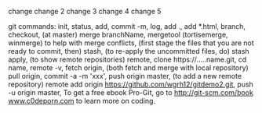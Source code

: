 change 
change 2 
change 3
change 4
change 5

git commands: init, status, add, commit -m, log, add ., add *.html, branch, checkout, (at master) merge branchName, 
mergetool (tortisemerge, winmerge) to help with merge conflicts, (first stage the files that you are not ready to commit, then)
stash, (to re-apply the uncommitted files, do) stash apply, (to show remote repositories) remote, clone https://.....name.git,
cd name, remote -v, fetch origin, (both fetch and merge with local repository) pull origin, commit -a -m 'xxx', push origin master, 
(to add a new remote repository) remote add origin https://github.com/wgrh12/gitdemo2.git, push -u origin master, 
    To get a free ebook Pro-Git, go to http://git-scm.com/book        www.c0deporn.com to learn more on coding.   
	